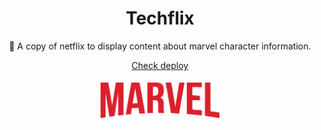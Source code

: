 <h1 align="center">Techflix</h1>
<p align="center">🎥 A copy of netflix to display content about marvel character information.</p>
<p align="center">
  <a href="https://tech-flix.netlify.app/">Check deploy</a>
</p>

<p align="center">
  <img src="./src/assets/logo.png" width="200">
</p>

